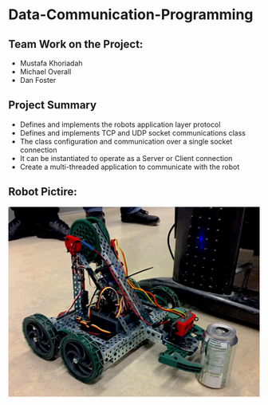 # Data-Communication-Programming

## Team Work on the Project:
* Mustafa Khoriadah
* Michael Overall
* Dan Foster

## Project Summary 
* Defines and implements the robots application layer protocol
* Defines and implements TCP and UDP socket communications class
* The class configuration and communication over a single socket connection
* It can be instantiated to operate as a Server or Client connection
* Create a multi-threaded application to communicate with the robot

## Robot Pictire:
![robot](https://github.com/mhkhoraidah/Data-Communication-Programming/blob/master/Robot.jpg)
